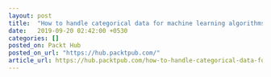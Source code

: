 ```yaml
---
layout: post
title:  "How to handle categorical data for machine learning algorithms"
date:   2019-09-20 02:42:00 +0530
categories: []
posted_on: Packt Hub
posted_on_url: "https://hub.packtpub.com/"
article_url: https://hub.packtpub.com/how-to-handle-categorical-data-for-machine-learning-algorithms/
---
```

